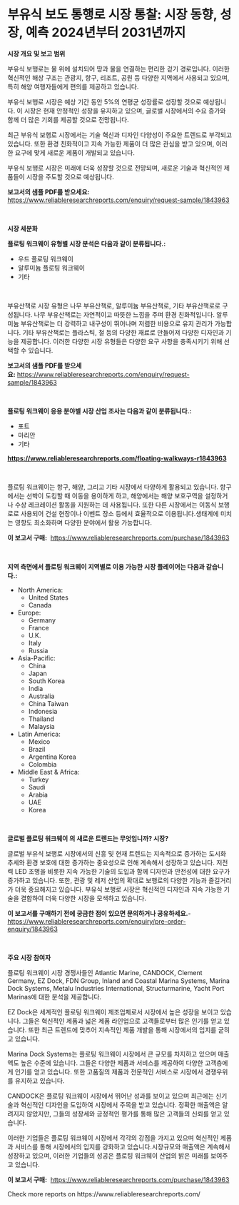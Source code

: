 <p><h1>부유식 보도 통행로 시장 통찰: 시장 동향, 성장, 예측 2024년부터 2031년까지</h1></p><p><strong>시장 개요 및 보고 범위</strong></p>
<p><p>부유식 보행로는 물 위에 설치되어 땅과 물을 연결하는 편리한 걷기 경로입니다. 이러한 혁신적인 해상 구조는 관광지, 항구, 리조트, 공원 등 다양한 지역에서 사용되고 있으며, 특히 해양 여행자들에게 편의를 제공하고 있습니다. </p><p>부유식 보행로 시장은 예상 기간 동안 5%의 연평균 성장률로 성장할 것으로 예상됩니다. 이 시장은 현재 안정적인 성장을 유지하고 있으며, 글로벌 시장에서의 수요 증가와 함께 더 많은 기회를 제공할 것으로 전망됩니다. </p><p>최근 부유식 보행로 시장에서는 기술 혁신과 디자인 다양성이 주요한 트렌드로 부각되고 있습니다. 또한 환경 친화적이고 지속 가능한 제품이 더 많은 관심을 받고 있으며, 이러한 요구에 맞게 새로운 제품이 개발되고 있습니다. </p><p>부유식 보행로 시장은 미래에 더욱 성장할 것으로 전망되며, 새로운 기술과 혁신적인 제품들이 시장을 주도할 것으로 예상됩니다.</p></p>
<p><strong>보고서의 샘플 PDF를 받으세요:</strong> <a href="https://www.reliableresearchreports.com/enquiry/request-sample/1843963">https://www.reliableresearchreports.com/enquiry/request-sample/1843963</a></p>
<p>&nbsp;</p>
<p><strong>시장 세분화</strong></p>
<p><strong>플로팅 워크웨이 유형별 시장 분석은 다음과 같이 분류됩니다.:</strong></p>
<p><ul><li>우드 플로팅 워크웨이</li><li>알루미늄 플로팅 워크웨이</li><li>기타</li></ul></p>
<p>&nbsp;</p>
<p><p>부유산책로 시장 유형은 나무 부유산책로, 알루미늄 부유산책로, 기타 부유산책로로 구성됩니다. 나무 부유산책로는 자연적이고 따뜻한 느낌을 주며 환경 친화적입니다. 알루미늄 부유산책로는 더 강력하고 내구성이 뛰어나며 저렴한 비용으로 유지 관리가 가능합니다. 기타 부유산책로는 플라스틱, 철 등의 다양한 재료로 만들어져 다양한 디자인과 기능을 제공합니다. 이러한 다양한 시장 유형들은 다양한 요구 사항을 충족시키기 위해 선택할 수 있습니다.</p></p>
<p><strong>보고서의 샘플 PDF를 받으세요:</strong>&nbsp;<a href="https://www.reliableresearchreports.com/enquiry/request-sample/1843963">https://www.reliableresearchreports.com/enquiry/request-sample/1843963</a></p>
<p>&nbsp;</p>
<p><strong> 플로팅 워크웨이 응용 분야별 시장 산업 조사는 다음과 같이 분류됩니다.:</strong></p>
<p><ul><li>포트</li><li>마리안</li><li>기타</li></ul></p>
<p><strong><a href="https://www.reliableresearchreports.com/floating-walkways-r1843963">https://www.reliableresearchreports.com/floating-walkways-r1843963</a></strong></p>
<p>&nbsp;</p>
<p><p>플로팅 워크웨이는 항구, 해양, 그리고 기타 시장에서 다양하게 활용되고 있습니다. 항구에서는 선박이 도킹할 때 이동을 용이하게 하고, 해양에서는 해양 보호구역을 설정하거나 수상 레크레이션 활동을 지원하는 데 사용됩니다. 또한 다른 시장에서는 이동식 보행로로 사용되어 건설 현장이나 이벤트 장소 등에서 효율적으로 이용됩니다.생태계에 미치는 영향도 최소화하며 다양한 분야에서 활용 가능합니다.</p></p>
<p><strong>이 보고서 구매:</strong>&nbsp; <a href="https://www.reliableresearchreports.com/purchase/1843963">https://www.reliableresearchreports.com/purchase/1843963</a></p>
<p>&nbsp;</p>
<p><strong>지역 측면에서 플로팅 워크웨이 지역별로 이용 가능한 시장 플레이어는 다음과 같습니다.:</strong></p>
<p><ul>
    <li>
        North America:
        <ul>
            <li>United States</li>
            <li>Canada</li>
        </ul>
    </li>
    <li>
        Europe:
        <ul>
            <li>Germany</li>
            <li>France</li>
            <li>U.K.</li>
            <li>Italy</li>
            <li>Russia</li>
        </ul>
    </li>
    <li>
        Asia-Pacific:
        <ul>
            <li>China</li>
            <li>Japan</li>
            <li>South Korea</li>
            <li>India</li>
            <li>Australia</li>
            <li>China Taiwan</li>
            <li>Indonesia</li>
            <li>Thailand</li>
            <li>Malaysia</li>
        </ul>
    </li>
    <li>
        Latin America:
        <ul>
            <li>Mexico</li>
            <li>Brazil</li>
            <li>Argentina Korea</li>
            <li>Colombia</li>
        </ul>
    </li>
    <li>
        Middle East & Africa:
        <ul>
            <li>Turkey</li>
            <li>Saudi</li>
            <li>Arabia</li>
            <li>UAE</li>
            <li>Korea</li>
        </ul>
    </li>
    </ul></p>
<p>&nbsp;</p>
<p><strong>글로벌 플로팅 워크웨이 의 새로운 트렌드는 무엇입니까? 시장?</strong></p>
<p><p>글로벌 부유식 보행로 시장에서의 신흥 및 현재 트렌드는 지속적으로 증가하는 도시화 추세와 환경 보호에 대한 증가하는 중요성으로 인해 계속해서 성장하고 있습니다. 저전력 LED 조명을 비롯한 지속 가능한 기술의 도입과 함께 디자인과 안전성에 대한 요구가 증가하고 있습니다. 또한, 관광 및 레저 산업의 확대로 보행로의 다양한 기능과 즐길거리가 더욱 중요해지고 있습니다. 부유식 보행로 시장은 혁신적인 디자인과 지속 가능한 기술을 결합하여 더욱 다양한 시장을 모색하고 있습니다.</p></p>
<p><strong>이 보고서를 구매하기 전에 궁금한 점이 있으면 문의하거나 공유하세요.</strong>- <a href="https://www.reliableresearchreports.com/enquiry/pre-order-enquiry/1843963">https://www.reliableresearchreports.com/enquiry/pre-order-enquiry/1843963</a></p>
<p>&nbsp;</p>
<p><strong>주요 시장 참여자</strong></p>
<p><p>플로팅 워크웨이 시장 경쟁사들인 Atlantic Marine, CANDOCK, Clement Germany, EZ Dock, FDN Group, Inland and Coastal Marina Systems, Marina Dock Systems, Metalu Industries International, Structurmarine, Yacht Port Marinas에 대한 분석을 제공합니다.</p><p>EZ Dock은 세계적인 플로팅 워크웨이 제조업체로서 시장에서 높은 성장을 보이고 있습니다. 그들은 혁신적인 제품과 넓은 제품 라인업으로 고객들로부터 많은 인기를 얻고 있습니다. 또한 최근 트렌드에 맞추어 지속적인 제품 개발을 통해 시장에서의 입지를 굳히고 있습니다.</p><p>Marina Dock Systems는 플로팅 워크웨이 시장에서 큰 규모를 차지하고 있으며 매출액도 높은 수준에 있습니다. 그들은 다양한 제품과 서비스를 제공하여 다양한 고객층에게 인기를 얻고 있습니다. 또한 고품질의 제품과 전문적인 서비스로 시장에서 경쟁우위를 유지하고 있습니다.</p><p>CANDOCK은 플로팅 워크웨이 시장에서 뛰어난 성과를 보이고 있으며 최근에는 신기술과 혁신적인 디자인을 도입하여 시장에서 주목을 받고 있습니다. 정확한 매출액은 알려지지 않았지만, 그들의 성장세와 긍정적인 평가를 통해 많은 고객들의 신뢰를 얻고 있습니다.</p><p>이러한 기업들은 플로팅 워크웨이 시장에서 각각의 강점을 가지고 있으며 혁신적인 제품과 서비스를 통해 시장에서의 입지를 강화하고 있습니다.시장규모와 매출액은 계속해서 성장하고 있으며, 이러한 기업들의 성공은 플로팅 워크웨이 산업의 밝은 미래를 보여주고 있습니다.</p></p>
<p><strong>이 보고서 구매:</strong>&nbsp;&nbsp;<a href="https://www.reliableresearchreports.com/purchase/1843963">https://www.reliableresearchreports.com/purchase/1843963</a></p>
<p>Check more reports on https://www.reliableresearchreports.com/</p>